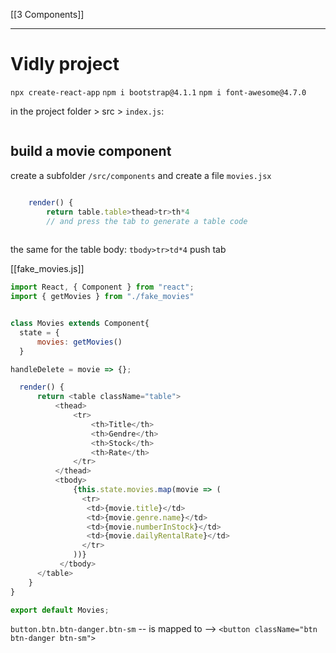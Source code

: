 [[3 Components]]


---
# Vidly project

`npx create-react-app`
`npm i bootstrap@4.1.1`
`npm i font-awesome@4.7.0`

in the project folder > src > `index.js`:
```javascript


```

## build a movie component
create a subfolder `/src/components` and create a file `movies.jsx`

```javascript

    render() {
        return table.table>thead>tr>th*4 
        // and press the tab to generate a table code
	        
```
the same for the  table body: `tbody>tr>td*4` push tab

[[fake_movies.js]]
```javascript
import React, { Component } from "react";
import { getMovies } from "./fake_movies"


class Movies extends Component{
  state = {
      movies: getMovies()
  }

handleDelete = movie => {};

  render() {
      return <table className="table">
          <thead>
              <tr>
                  <th>Title</th>
                  <th>Gendre</th>
                  <th>Stock</th>
                  <th>Rate</th>
              </tr>
          </thead>
          <tbody>
              {this.state.movies.map(movie => (
                <tr>
                 <td>{movie.title}</td>
                 <td>{movie.genre.name}</td>
                 <td>{movie.numberInStock}</td>
                 <td>{movie.dailyRentalRate}</td>                 
                </tr>    
              ))}
           </tbody>
      </table> 
    }
}

export default Movies;
```

`button.btn.btn-danger.btn-sm` -- is mapped to --> `<button className="btn btn-danger btn-sm">`












